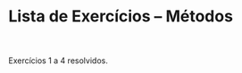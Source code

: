 <h1 align="left">Lista de Exercícios – Métodos</h1>

###

<br clear="both">

<p align="left">Exercícios 1 a 4 resolvidos.</p>

###
